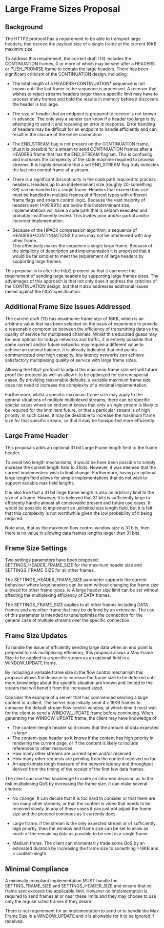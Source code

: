 
Large Frame Sizes Proposal
==========================

Background
----------
The HTTP2 protocol has a requirement to be able to transport large headers, 
that exceed the payload size of a single frame at the current 16KB maximim size.  

To address this requirement, the current draft (13) includes the 
CONTINUATION frames, 0 or more of which may be sent after a HEADERS or 
PUSH_PROMISE frame to contain the large headers.  There has been significant 
criticism of the CONTINUATION design, including:

 * The total length of a HEADERS+CONTINUATION* sequence is not known until 
   the last frame in the sequence is processed.  A receiver that wishes to 
   reject streams headers larger than a specific limit may have to process 
   many frames and hold the results in memory before it discovers the header
   is too large.

 * The size of header that an endpoint is prepared to receive is not known
   in advance. The only way a sender can know if a header too large is
   by attempting to send it and receiving an error in response. Error handling
   of headers may be difficult for an endpoint to handle efficiently and 
   can result in the closure of the entire connection.

 * The END_STREAM flag is not present on the CONTINUATION frame, thus it is 
   possible for a stream to send CONTINUATION frames after a HEADERS frame 
   that has the END_STREAM flag set.  This is confusing and increases the 
   complexity of the state machine required to process streams.  It is 
   highly desirable that a set END_STREAM flag truly indicates the last
   non control frame of a stream.

 * There is a significant discontinuity in the code path required to 
   process headers.  Headers up to an indeterminant size (roughly 20-something KB)
   can be handled in a single frame. Headers that exceed this size must
   be handled in multiple frames of different types with different frame flags
   and stream control logic. Because the vast majority of headers sent (>99.99%) 
   are below this indeterminant size, implementations will have a code path
   that is seldom executed and probably insufficiently tested. This invites
   poor and/or partial and/or incorrect implementation.

 * Because of the HPACK compression algorithm, a sequence of
   HEADERS+CONTINUATIONS frames may not be interleaved with any other frame.  
   This effectively makes the sequence a single large frame.  Because of the simplicity
   of description and implementation it is proposed that it would be
   far simpler to meet the requirement of large headers by supporting
   large frames.

This proposal is to alter the http2 protocol so that it can meet the
requirement of sending large headers by supporting large frames sizes.
The advantages of this approach is that not only does it address
the criticims of the CONTINUATION design, but that it also addresses
additional issues raised against the http2 specification.

Additional Frame Size Issues Addressed
--------------------------------------
The current draft (13) has maximume frame size of 16KB, which is an
arbitrary value that has been selected on the basis of experience to
provide a reasonable compromise between the efficiency of transmitting
data vs the quality of service for multiplexed channels.  Whilst this
educated guess may be near optimal for todays networks and traffic,
it is entirely possible that some current and/or future networks may
require a different value to achieve an optimal balance.  It is already
indicated that end points communicated over high capacity, low latency
networks can achieve satisfactory multiplexing quality of service with
large frame sizes.

Allowing the http2 protocol to adjust the maximum frame size set will
future proof the protocol as well as allow it to be optimized for current
special cases.  By providing reasonable defaults, a variable maximum frame
size does not need to increase the complexity of a minimal implementation.

Furthermore, whilst a specific maximum frame size may apply to the general
situations of multiple multiplexed streams, there can be specific 
special cases where an end point knows that only a single stream is likely
to be required for the imminent future, or that a particular stream is of
high priority.  In such cases, it may be desirable to increase the 
maximum frame size for that specific stream, so that it may be 
transported more efficiently.


Large Frame Header
------------------
This proposals adds an optional 31 bit Large Frame length field to the
frame header.

To avoid two length mechanisms, it would be have been possible to simply 
increase the current length field to 31bits.   However, it was deemed that
the current implementors wish to limit change.  Furthermore, having an
optional large length field allows for simple implementations that do
not wish to support variable max field lengths.  

It is also true that a 31 bit large frame length is also an arbitrary 
limit to the size of a frame. However, it is beleived that 31 bits is
sufficiently large to efficiently handle almost all concievable present
and future use cases.   It would be possible to implement an unlimited
size length field, but it is felt that this complexity is not worthwhile
given the low probability of it being required.

Note also, that as the maximum flow control window size is 31 bits, then
there is no value in allowing data frames lengths larger than 31 bits.

Frame Size Settings
-------------------
Two settings parameters have been proposed: SETTINGS_HEADER_FRAME_SIZE
for the maximum header size and SETTINGS_FRAME_SIZE for all other frames.

The SETTINGS_HEADER_FRAME_SIZE parameter supports the current behaviour
where large headers can be sent without changing the frame size allowed 
for other frame types. ie A large header size limit can be set without
affecting the multiplexing efficiency of DATA frames.

The SETTINGS_FRAME_SIZE applies to all other frames including DATA frames
and any other frame that may be defined by an extension.  The use of
this parameter is intended to tune/optimise the connection for the 
general case of multiple streams over the specific connection.


Frame Size Updates
------------------
To handle the issue of efficiently sending large data when an end point
is prepared to risk multiplexing efficiency, this proposal allows
a Max Frame Size to be applied to a specific stream as an optional field
in a WINDOW_UPDATE frame.

By including a variable frame size in the flow control mechanism this 
proposal allows the decision to increase the frame size to be deferred until
more knowledge about the specific situation are known and limited to the
stream that will benefit from the increased sized.

Consider the example of a server that has commenced sending a large content
to a client.  The server may initially send 4 x 16KB frames to consume the 
default stream flow control window, at which time it must wait for the client
to send a WINDOW_UPDATE frame before continuing. When generating the 
WINDOW_UPDATE frame, the client may have knowledge of:
 * The content-length header so it knows that the amount of data expected is large
 * The content-type header so it knows if the content has high priority
   in rendering the current page, or if the content is likely to include
   references to other resources.  
 * How many other streams are current open and/or reserved 
 * How many other requests are pending from the content received so far.  
 * An appriximate rough measure of the network latency and throughput 
   derived from the timing of the receipt of the first few data frames.

The client can use this knowledge to make an informed decision as to the 
risk multiplexing QoS by increasing the frame size.   It can make several 
choices:

 * No change. It can decide that it is too hard to consider or that there
   are too many other streams, or that the content is video that needs to
   be received slowly.  In any of these cases it can just not adjust the
   frame size and the protocol continues as it currently does.  

 * Large frame. If the stream is the only expected stream or of
   sufficiently high priortiy, then the window and frame size can be set
   to allow as much of the remaining data as possible to be sent in a
   single frame.

 * Medium frame. The client can momentarily trade some QoS by an
   estimated duration by increasing the frame size to something >16KB 
   and < content-length


Minimal Compliance
-------------------
A minimally compliant implementation MUST handle the SETTING_FRAME_SIZE
and SETTINGS_HEADER_SIZE and ensure that no frame sent exceeds the
applicable limit.   However no implementation is required to send frames 
at or near these limits and they may choose to use only the regular sized frames
if they desire.

There is not requirement for an implementation to send or to handle the 
Max Frame Size in a WINDOW_UPDATE and it is allowable for it to be ignored
if received.


















